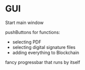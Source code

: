 # GUI

Start main window

pushButtons for functions:

- selecting PDF 
- selecting digital signature files
- adding everything to Blockchain

fancy progressbar that runs by itself